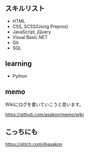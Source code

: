 ## スキルリスト

- HTML
- CSS, SCSS(Using Prepros)
- JavaScript, jQuery
- Visual Basic.NET
- Git
- SQL

## learning
- Python


## memo

Wikiにログを書いていこうと思います。

https://github.com/asakon/memo/wiki

## こっちにも

https://glitch.com/@asakon
